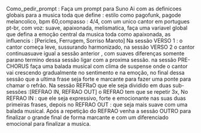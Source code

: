 
Como_pedir_prompt :
Faça um prompt para Suno Ai com as definicoes globais para a musica toda que define :  estilo como pagofunk, pagode melancolico, bpm 60,compasso : 4/4, com um unico cantor em portugues pt-br, com voz: suave, apaixonada, melismatica, faça uma variavel global que defina a emoção central da musica toda como apaixonada, as influencis : [Pericles, Ferrugem, Sorriso Maroto]
Na sessão VERSO 1 : o cantor começa leve, sussurando harmonizado, na sessão VERSO 2 o cantor continuasuave igual a sessão anterior , com suaves diferenças somente parano termino dessa sessão ligar com a proxima sessão.
na sessão PRE-CHORUS faça uma balada musical com clima de suspense onde o cantor vai crescendo gradualmente no sentimento e na emoção, no final dessa sessão que a ultima frase seja forte e marcante para fazer uma ponte para chamar o refrão.
Na sessão REFRaO que ele seja dividido em duas sub-sessões :[REFRAO IN, REFRAO OUT]
o REFRAO  tem que se repetir 3x,
No REFRAO IN : que ele seja expressivo, forte e emocionante nas suas duas primeiras frases, depois no REFRAO OUT : que seja mais suave com uma balada musical.
Após a repetição do REFRAO venha a sessão OUTRO para finalizar o grande final de forma marcante e com um diferenciado emocional para finalizar a musica.